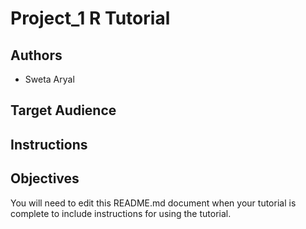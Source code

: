 # Project_1 R Tutorial

## Authors

- Sweta Aryal


## Target Audience



## Instructions



## Objectives



You will need to edit this README.md document when your tutorial is complete to include instructions for using the tutorial.
